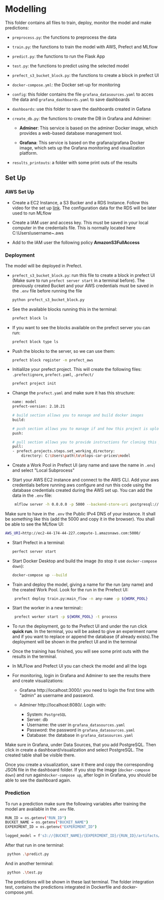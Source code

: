# Modelling

This folder contains all files to train, deploy, monitor the model and make predictions:

- `preprocess.py`: the functions to preprocess the data
- `train.py`: the functions to train the model with AWS, Prefect and MLflow
- `predict.py`: the functions to run the Flask App
- `test.py`: the functions to predict using the selected model
- `prefect_s3_bucket_block.py`: the functions to create a block in prefect UI
- `docker-compose.yml`: the Docker set-up for monitoring
- `config`: this folder contains the file `grafana_datasources.yaml` to acces the data and `grafana_dashboards.yaml` to save dashboards
- `dashboards`: use this folder to save the dashboards created in Gafana
- `create_db.py`: the functions to create the DB in Grafana and Adminer:

  - **Adminer**: This service is based on the adminer Docker image, which provides a web-based database management tool.

  - **Grafana**: This service is based on the grafana/grafana Docker image, which sets up the Grafana monitoring and visualization platform.

- `results_printouts`: a folder with some print outs of the results

## Set Up

### AWS Set Up

- Create a EC2 Instance, a S3 Bucker and a RDS Instance. Follow this video for the set up [link](https://www.youtube.com/watch?v=1ykg4YmbFVA&list=PL3MmuxUbc_hIUISrluw_A7wDSmfOhErJK&index=16&t=1383s). The configuration data for the RDS will be later used to run MLflow

- Create a IAM user and access key. This must be saved in your local computer in the credentails file. This is normally located here C:\Users\username\~.aws

- Add to the IAM user the following policy **AmazonS3FullAccess**

### Deployment

The model will be deployed in Prefect.

- `prefect_s3_bucket_block.py`: run this file to create a block in prefect UI (Make sure to run `prefect server start` in a terminal before). The previously created Bucket and your AWS credentials must be saved in the `.env` file before running the file

    ```bash
    python prefect_s3_bucket_block.py
    ```

- See the available blocks running this in the terminal:

    ```bash
    prefect block ls
    ```

- If you want to see the blocks available on the prefect server you can run:

    ```bash
    prefect block type ls
    ```

- Push the blocks to the server, so we can use them:

    ```bash
    prefect block register -m prefect_aws
    ```

- Initialilze your prefect project. This will create the following files: `.prefectignore`, `prefect.yaml`, `.prefect/`

    ```bash
    prefect project init
    ```

- Change the `prefect.yaml` and make sure it has this structure:

    ```bash
    name: model
    prefect-version: 2.10.21

    # build section allows you to manage and build docker images
    build:

    # push section allows you to manage if and how this project is uploaded to remote locations
    push:

    # pull section allows you to provide instructions for cloning this project in remote locations
    pull:
    - prefect.projects.steps.set_working_directory:
        directory: C:\Users\path\to\mlops-car-prices\model
    ```

- Create a Work Pool in Prefect UI (any name and save the name in `.env`) and select "Local Subprocess"

- Start your AWS EC2 instance and connect to the AWS CLI. Add your aws credentials before running aws configure and run this code using the database credentials created during the AWS set up. You can add the data in the `.env` file:

   ```bash
    mlflow server -h 0.0.0.0 -p 5000 --backend-store-uri postgresql://${DB_USER}:${DB_PASSWORD}@${DB_ENDPOINT}:5432/${DB_NAME} --default-artifact-root s3://${BUCKET_NAME}
    ```

Make sure to have in the `.env` the Public IPv4 DNS of your instance. It shall be something like this (add the 5000 and copy it in the browser). You shall be able to see the MLflow UI:

   ```bash
   AWS_URI=http://ec2-44-174-44-227.compute-1.amazonaws.com:5000/
   ```

- Start Prefect in a terminal:

   ```bash
   perfect server start
    ```

- Start Docker Desktop and build the image (to stop it use  `docker-compose down`):

   ```bash
   docker-compose up --build
   ```

- Train and deploy the model, giving a name for the run (any name) and the created Work Pool. Look for the run in the Prrefect UI:

   ```bash
    prefect deploy train.py:main_flow -n any-name -p ${WORK_POOL}
    ```

- Start the worker in a new terminal::

    ```bash
     prefect worker start -p ${WORK_POOL} -t process
    ```

- To run the deployment, go to the Prefect UI and under the run click **quick run**. In the terminal, you will be asked to give an experiment name and if you want to replace or append the database (if already exists).The deployment will be shown in the prefect UI and in the terminal

- Once the training has finished, you will see some print outs with the results in the terminal.

- In MLFlow and Prefect UI you can check the model and all the logs

- For monitoring, login in Grafana and Adminer to see the results there and create visualizations: 

  - Grafana  http://localhost:3000/: you need to login the first time with "admin" as username and password.

  - Adminer http://localhost:8080/. Login with:
    - System: `PostgreSQL`
    - Server: db
    - Username: the user in `grafana_datasources.yaml`
    - Password: the password in `grafana_datasources.yaml`
    - Database: the database in `grafana_datasources.yaml`

Make sure in Grafana, under Data Sources, that you add PostgreSQL. Then click in create a dashboard/visualization and select PostgreSQL. The created table shall be visible there.

Once you create a visualization, save it there and copy the corresponding JSON file in the dashboard folder. If you stop the image (`docker-compose down`) and run again`docker-compose up`, after login in Grafana, you should be able to see the dashboard again.

### Prediction

To run a prediction make sure the following variables after training the model are available in the `.env` file.

```bash
RUN_ID = os.getenv("RUN_ID")
BUCKET_NAME = os.getenv("BUCKET_NAME")
EXPERIMENT_ID = os.getenv("EXPERIMENT_ID")

logged_model = f's3://{BUCKET_NAME}/{EXPERIMENT_ID}/{RUN_ID}/artifacts/models_mlflow'
```

After that run in one terminal:

```bash
 python .\predict.py
```

And in another terminal:

```bash
 python .\test.py
 ```

 The predictions will be shown in these last terminal. The folder integration test, contains the predictions integrated in Dockerfile and docker-compose.yml.
